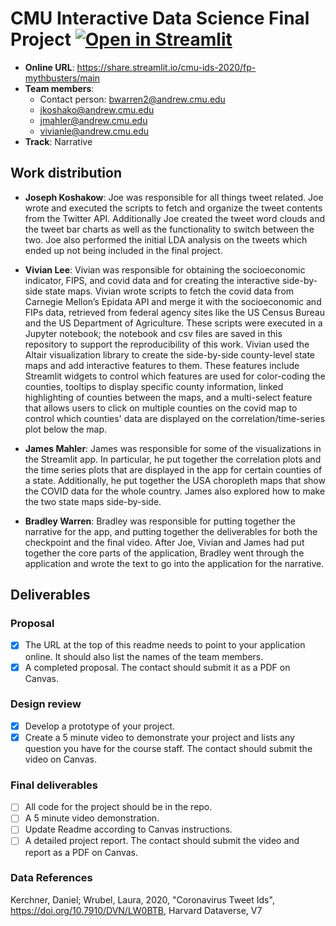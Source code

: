 # CMU Interactive Data Science Final Project [![Open in Streamlit](https://static.streamlit.io/badges/streamlit_badge_black_white.svg)](https://share.streamlit.io/cmu-ids-2020/fp-mythbusters/main)

* **Online URL**: https://share.streamlit.io/cmu-ids-2020/fp-mythbusters/main
* **Team members**:
  * Contact person: bwarren2@andrew.cmu.edu
  * jkoshako@andrew.cmu.edu
  * jmahler@andrew.cmu.edu
  * vivianle@andrew.cmu.edu
* **Track**: Narrative

## Work distribution

* **Joseph Koshakow**: Joe was responsible for all things tweet related. Joe wrote and executed the scripts to fetch and organize the tweet contents from the Twitter API. Additionally Joe created the tweet word clouds and the tweet bar charts as well as the functionality to switch between the two. Joe also performed the initial LDA analysis on the tweets which ended up not being included in the final project.

* **Vivian Lee**: Vivian was responsible for obtaining the socioeconomic indicator, FIPS, and covid data and for creating the interactive side-by-side state maps. Vivian wrote scripts to fetch the covid data from Carnegie Mellon’s Epidata API and merge it with the socioeconomic and FIPs data, retrieved from federal agency sites like the US Census Bureau and the US Department of Agriculture. These scripts were executed in a Jupyter notebook; the notebook and csv files are saved in this repository to support the reproducibility of this work. Vivian used the Altair visualization library to create the side-by-side county-level state maps and add interactive features to them. These features include Streamlit widgets to control which features are used for color-coding the counties, tooltips to display specific county information, linked highlighting of counties between the maps, and a multi-select feature that allows users to click on multiple counties on the covid map to control which counties' data are displayed on the correlation/time-series plot below the map.

* **James Mahler**: James was responsible for some of the visualizations in the Streamlit app. In particular, he put together the correlation plots and the time series plots that are displayed in the app for certain counties of a state. Additionally, he put together the USA choropleth maps that show the COVID data for the whole country. James also explored how to make the two state maps side-by-side.

* **Bradley Warren**: Bradley was responsible for putting together the narrative for the app, and putting together the deliverables for both the checkpoint and the final video. After Joe, Vivian and James had put together the core parts of the application, Bradley went through the application and wrote the text to go into the application for the narrative.

## Deliverables

### Proposal

- [X] The URL at the top of this readme needs to point to your application online. It should also list the names of the team members.
- [X] A completed proposal. The contact should submit it as a PDF on Canvas.

### Design review

- [X] Develop a prototype of your project.
- [X] Create a 5 minute video to demonstrate your project and lists any question you have for the course staff. The contact should submit the video on Canvas.

### Final deliverables

- [ ] All code for the project should be in the repo.
- [ ] A 5 minute video demonstration.
- [ ] Update Readme according to Canvas instructions.
- [ ] A detailed project report. The contact should submit the video and report as a PDF on Canvas.

### Data References

Kerchner, Daniel; Wrubel, Laura, 2020, "Coronavirus Tweet Ids", https://doi.org/10.7910/DVN/LW0BTB, Harvard Dataverse, V7 
